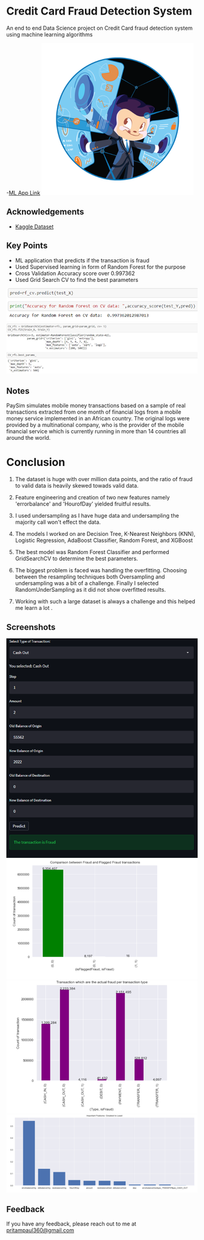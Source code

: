 
# Credit Card Fraud Detection System

An end to end Data Science project on Credit Card fraud detection system using machine learning algorithms

-[ML App Link](https://creditcardfrauddetectionpp.herokuapp.com/#credit-card-fraud-detection)
<img src="images/Fintechtocat.png" width="400" >

## Acknowledgements

 - [Kaggle Dataset](https://www.kaggle.com/ealaxi/paysim1)
 
## Key Points

- ML application that predicts if the transaction is fraud
- Used Supervised learning in form of Random Forest for the purpose 
- Cross Validation Accuracy score over 0.997362  
- Used Grid Search CV to find the best parameters

![](images/2Capture.PNG)
![](images/3Capture.PNG)

  
## Notes

PaySim simulates mobile money transactions based on a sample of real transactions extracted from one month of financial logs from a mobile money service implemented in an African country. The original logs were provided by a multinational company, who is the provider of the mobile financial service which is currently running in more than 14 countries all around the world.





# Conclusion
1. The dataset is huge with over million data points, and the ratio of fraud to valid data is heavily skewed towads valid data.

2. Feature engineering and creation of two new features namely 'errorbalance' and 'HourofDay' yielded fruitful results.

3. I used undersampling as I have huge data and undersampling the majority call won't effect the data.

4. The models I worked on are Decision Tree, K-Nearest Neighbors (KNN), Logistic Regression, AdaBoost Classifier, Random Forest, and XGBoost

5. The best model was Random Forest Classifier and performed GridSearchCV to determine the best parameters.

6. The biggest problem is faced was handling the overfitting. Choosing between the resampling techniques both Oversampling and undersampling was a bit of a challenge. Finally I selected RandomUnderSampling as it did not show overfitted results. 

7. Working with such a large dataset is always a challenge and this helped me learn a lot .
  
## Screenshots


![](images/Capture.PNG)
![](images/4Capture.PNG)
![](images/5Capture.PNG)
![](images/6Capture.PNG)  



## Feedback

If you have any feedback, please reach out to me at pritampaul360@gmail.com
